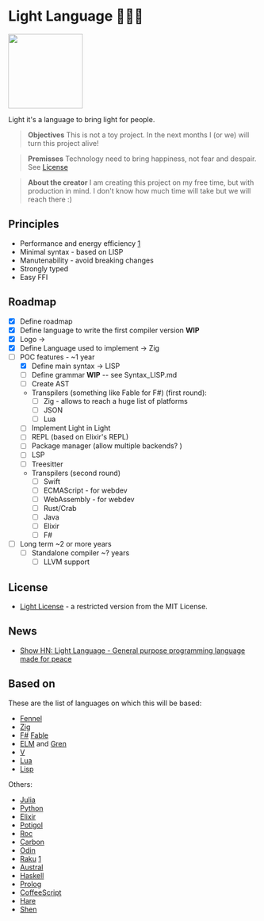 # Light Language 🖤💙💛

<img src="https://user-images.githubusercontent.com/430272/169656615-e5135211-5363-4b2c-967f-d9ba8d233277.png" data-canonical-src="https://gyazo.com/eb5c5741b6a9a16c692170a41a49c858.png" width="150" height="150" />

Light it's a language to bring light for people.

> **Objectives**
> This is not a toy project. In the next months I (or we) will turn this project alive!

> **Premisses**
> Technology need to bring happiness, not fear and despair. See [License](LICENSE)

> **About the creator**
> I am creating this project on my free time, but with production in mind. I don't know how much time will take but we will reach there :)

## Principles

- Performance and energy efficiency [1](https://greenlab.di.uminho.pt/wp-content/uploads/2017/09/paperSLE.pdf)
- Minimal syntax - based on LISP
- Manutenability - avoid breaking changes
- Strongly typed
- Easy FFI

## Roadmap

- [x] Define roadmap
- [x] Define language to write the first compiler version **WIP**
- [x] Logo -> 
- [X] Define Language used to implement -> Zig 
- [ ] POC features - ~1 year
  - [x] Define main syntax -> LISP
  - [ ] Define grammar **WIP** -- see Syntax_LISP.md
  - [ ] Create AST
  - Transpilers (something like Fable for F#) (first round):
    - [ ] Zig - allows to reach a huge list of platforms
    - [ ] JSON
    - [ ] Lua
  - [ ] Implement Light in Light
  - [ ] REPL (based on Elixir's REPL)
  - [ ] Package manager (allow multiple backends? )
  - [ ] LSP
  - [ ] Treesitter
  - Transpilers (second round) 
    - [ ] Swift
    - [ ] ECMAScript - for webdev
    - [ ] WebAssembly - for webdev
    - [ ] Rust/Crab
    - [ ] Java
    - [ ] Elixir
    - [ ] F#
- [ ] Long term ~2 or more years  
  - [ ] Standalone compiler ~? years
    - [ ] LLVM support

## License

- [Light License](https://github.com/adelarsq/lightlang/blob/main/LICENSE) - a restricted version from the MIT License.

## News

- [Show HN: Light Language - General purpose programming language made for peace](https://news.ycombinator.com/item?id=30521162)

## Based on

These are the list of languages on which this will be based:

- [Fennel](https://fennel-lang.org/)
- [Zig](https://ziglang.org)
- [F#](https://fsharp.org) [Fable](https://github.com/fable-compiler/Fable)
- [ELM](https://elm-lang.org) and [Gren](https://gren-lang.org)
- [V](https://vlang.io)
- [Lua](https://www.lua.org/)
- [Lisp](https://lisp-lang.org/)

Others:

- [Julia](https://julialang.org/)
- [Python](https://www.python.org/)
- [Elixir](https://elixir-lang.org/)
- [Potigol](https://potigol.github.io/docs/)
- [Roc](https://www.roc-lang.org/)
- [Carbon](https://github.com/carbon-language/carbon-lang)
- [Odin](https://odin-lang.org)
- [Raku](https://www.raku.org/) [1](https://raku-advent.blog/2022/12/20/sigils/)
- [Austral](https://austral-lang.org)
- [Haskell](https://www.haskell.org/)
- [Prolog](http://www.gprolog.org/)
- [CoffeeScript](https://coffeescript.org/)
- [Hare](https://harelang.org)
- [Shen](https://shen-language.github.io)

